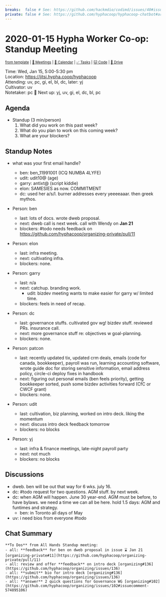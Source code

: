 ```yaml
---
breaks:  false # See: https://github.com/hackmdio/codimd/issues/40#issuecomment-172927690
private: false # See: https://github.com/hyphacoop/hyphacoop-chatbot#archive
---
```

# 2020-01-15 Hypha Worker Co-op: Standup Meeting

<sup>[from template][standup-template] | [:notebook: Meetings][meetings] | [:date: Calendar][calendar] | [:white_check_mark: Tasks][tasks] | [:cat: Code][gh] | [:open_file_folder: Drive][gdrive]</sup>

Time:       Wed, Jan 15, 5:00-5:30 pm  
Location:   https://jitsi.hypha.coop/hyphacoop  
Attending:  uv, pc, gi, el, bl, dc, later: yj  
Cultivator: uv  
Notetaker:  pc :raising_hand: Next up: yj, uv, gi, el, dc, bl, pc

## Agenda

- Standup (3 min/person)
  1. What did you work on this past week?
  2. What do you plan to work on this coming week?
  3. What are your blockers?

## Standup Notes

- what was your first email handle?
    - ben: ben_11991001 (ICQ NUMBA 4LYFE)
    - udit: udit10@ (age)
    - garry: antixt@ (script kiddie)
    - elon: SAMESIES as now. COMMITMENT
    - dc: used her a/s/l. burner addresses every yeeeeaaar. then greek mythos.


- Person: ben
    - last: lots of docs. wrote dweb proposal.
    - next: dweb call is next week. call with Wendy on **Jan 21**
    - blockers: #todo needs feedback on  https://github.com/hyphacoop/organizing-private/pull/11

- Person: elon
    - last: infra meeting.
    - next: cultivating infra.
    - blockers: none.

- Person: garry
    - last: n/a
    - next: catchup. branding work.
        - udit: bizdev meeting wants to make easier for garry w/ limited time.
    - blockers: feels in need of recap.

- Person: dc
    - last: governance stuffs. cultivated gov wg! bizdev stuff. reviewed PRs. insurance call.
    - next: more governance stuff re: objectives w goal-planning.
    - blockers: none.

- Person: patcon
    - last: recently updated tix, updated crm deals, emails (code for canada, bookkeeper), payroll was run, learning accounting software, wrote guide doc for storing sensitive information, email address policy, circle-ci deploy fixes in handbook
    - next: figuring out personal emails (ben feels priority), getting bookkeeper sorted, push some bizdev activities forward (CfC or CWCF grant)
    - blockers: none.

- Person: udit
    - last: cultivation, biz planning, worked on intro deck. liking the momentum
    - next: discuss intro deck feedback tomorrow
    - blockers: no blocks

- Person: yj
    - last: infra & finance meetings, late-night payroll party
    - next: not much
    - blockers: no blocks

## Discussions

- dweb. ben will be out that way for 6 wks. july 16.
- dc: #todo request for two questions. AGM stuff. by next week.
- dc: when AGM will happen. June 30 year-end. AGM must be before, to have bylaws. we need a time we can all be here. hold 1.5 days: AGM and funtimes and strategy.
    - ben: in Toronto all days of May
- uv: i need bios from everyone #todo

## Chat Summary
```
**To Dos** from All Hands Standup meeting:
- all: **feedback** for ben on dweb proposal in issue ⌛️ Jan 21 [organizing-private#11](https://github.com/hyphacoop/organizing-private/pull/11)
- all: review and offer **feedback** on intro deck [organizing#136](https://github.com/hyphacoop/organizing/issues/136)
- all: **submit** bio for intro deck [organizing#136](https://github.com/hyphacoop/organizing/issues/136)
- all: **answer** 2 quick questions for Governance WG [organizing#102](https://github.com/hyphacoop/organizing/issues/102#issuecomment-574895106)
```

<!-- Links: Important -->
[standup-template]: https://link.hypha.coop/standup-template
[meetings]: https://link.hypha.coop/meetings
[calendar]: https://link.hypha.coop/calendar
[tasks]:    https://link.hypha.coop/tasks
[gh]:       https://link.hypha.coop/gh
[gdrive]:   https://link.hypha.coop/gdrive